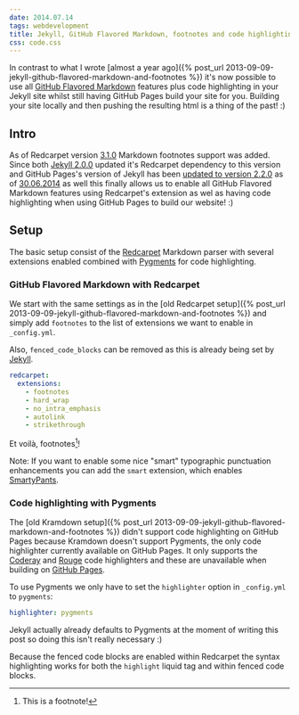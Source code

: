```yaml
---
date: 2014.07.14
tags: webdevelopment
title: Jekyll, GitHub Flavored Markdown, footnotes and code highlighting
css: code.css
---
```


In contrast to what I wrote [almost a year ago]({% post_url 2013-09-09-jekyll-github-flavored-markdown-and-footnotes %}) it's now possible to use all [GitHub Flavored Markdown](https://help.github.com/articles/github-flavored-markdown/) features plus code highlighting in your Jekyll site whilst still having GitHub Pages build your site for you.
Building your site locally and then pushing the resulting html is a thing of the past! :)

## Intro
As of Redcarpet version [3.1.0](https://github.com/vmg/redcarpet/blob/master/CHANGELOG.md#version-310) Markdown footnotes support was added. Since both [Jekyll 2.0.0](https://github.com/jekyll/jekyll/blob/master/History.markdown#200--2014-05-06) updated it's Redcarpet dependency to this version and GitHub Pages's version of Jekyll has been [updated to version 2.2.0](https://github.com/blog/1867-github-pages-now-runs-jekyll-2-2-0) as of [30.06.2014](https://github.com/github/pages-gem/pull/75#event-147277642) as well this finally allows us to enable all GitHub Flavored Markdown features using Redcarpet's extension as wel as having code highlighting when using GitHub Pages to build our website! :)


## Setup
The basic setup consist of the [Redcarpet](https://github.com/vmg/redcarpet) Markdown parser with several extensions enabled combined with [Pygments](http://pygments.org) for code highlighting.


### GitHub Flavored Markdown with Redcarpet
We start with the same settings as in the [old Redcarpet setup]({% post_url 2013-09-09-jekyll-github-flavored-markdown-and-footnotes %}) and simply add `footnotes` to the list of extensions we want to enable in `_config.yml`.

Also, `fenced_code_blocks` can be removed as this is already being set by [Jekyll](https://github.com/jekyll/jekyll/blob/master/lib/jekyll/converters/markdown/redcarpet_parser.rb#L95).

```yaml
redcarpet:
  extensions:
    - footnotes
    - hard_wrap
    - no_intra_emphasis
    - autolink
    - strikethrough
```
Et voilà, footnotes[^1]!

Note: If you want to enable some nice "smart" typographic punctuation enhancements you can add the `smart` extension, which enables [SmartyPants](http://daringfireball.net/projects/smartypants/).


### Code highlighting with Pygments
The [old Kramdown setup]({% post_url 2013-09-09-jekyll-github-flavored-markdown-and-footnotes %}) didn't support code highlighting on GitHub Pages because Kramdown doesn't support Pygments, the only code highlighter currently available on GitHub Pages. It only supports the [Coderay](http://kramdown.gettalong.org/syntax_highlighter/coderay.html) and [Rouge](http://kramdown.gettalong.org/syntax_highlighter/rouge.html) code highlighters and these are unavailable when building on [GitHub Pages](https://pages.github.com/versions/).

To use Pygments we only have to set the `highlighter` option in `_config.yml` to `pygments`:

```yaml
highlighter: pygments
```
Jekyll actually already defaults to Pygments at the moment of writing this post so doing this isn't really necessary :)

Because the fenced code blocks are enabled within Redcarpet the syntax highlighting works for both the `highlight` liquid tag and within fenced code blocks.


[^1]: This is a footnote!
